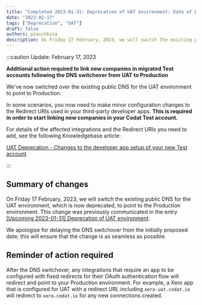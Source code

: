 ```yaml
---
title: "Completed 2023-01-31: Deprecation of UAT environment: Date of DNS switchover"
date: "2023-02-17"
tags: ["Deprecation", "UAT"]
draft: false
authors: pzaichkina
description: On Friday 17 February, 2023, we will switch the existing public DNS for the UAT environment, which is now deprecated, to point to the Production environment. 
---
```


:::caution Update: February 17, 2023

**Additional action required to link new companies in migrated Test accounts following the DNS switchover from UAT to Production**

We've now switched over the existing public DNS for the UAT environment to point to Production.

In some scenarios, you now need to make minor configuration changes to the Redirect URIs used in your third-party developer apps. **This is required in order to start linking new companies in your Codat Test account.**

For details of the affected integrations and the Redirect URIs you need to add, see the following Knowledgebase article:

<a class="external" href="https://codat.zendesk.com/hc/en-gb/articles/9389011101341--UAT-Deprecation-Changes-to-the-app-setup-used-for-your-new-Test-account-" target="_blank">UAT Deprecation - Changes to the developer app setup of your new Test account</a>

:::

<!--truncate-->

## Summary of changes

On Friday 17 February, 2023, we will switch the existing public DNS for the UAT environment, which is now deprecated, to point to the Production environment. This change was previously communicated in the entry <a href="https://docs.codat.io/updates/230131-uat-deprecation">\[Upcoming 2023-01-31] Deprecation of UAT environment</a>. 

We apologise for delaying the DNS switchover from the initially proposed date; this will ensure that the change is as seamless as possible.

## Reminder of action required

After the DNS switchover, any integrations that require an app to be configured with fixed redirects for their OAuth authentication flow will redirect and point to your Production environment. For example, a Xero app that is configured for UAT with a redirect URL including `xero-uat.codat.io` will redirect to `xero.codat.io` for any new connections created.